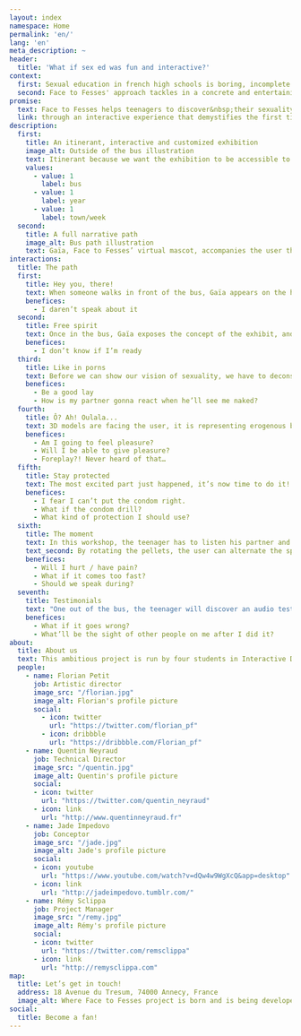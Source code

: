 ```yaml
---
layout: index
namespace: Home
permalink: 'en/'
lang: 'en'
meta_description: ~
header:
  title: 'What if sex ed was fun and interactive?'
context:
  first: Sexual education in french high schools is boring, incomplete and obsolete in the world we live today. A world where sexuality is exacerbated and teens are on average faced their first porn at 11 years old.
  second: Face to Fesses' approach tackles in a concrete and entertaining way, first sex mysteries, without taboos! This is the subject that most concerns teenagers and we wish to help them to approach their sex life serenely.
promise:
  text: Face to Fesses helps teenagers to discover&nbsp;their sexuality 
  link: through an interactive experience that demystifies the first time!
description: 
  first:
    title: An itinerant, interactive and customized exhibition
    image_alt: Outside of the bus illustration
    text: Itinerant because we want the exhibition to be accessible to the greatest possible number of people! For a year, the bus will go on French roads meeting teenagers during weekly stops in towns. When the user gets into the bus, he discovers an immersive seven workshops pathway. However, this is not just a simple interactive exhibit. In order to give a more personal dimension to the experience and answer as best as possible to the user's apprehensions, we customize the workshops according to the informations he gave us. Because we do not all have the same apprehensions when it comes to sex.
    values:
      - value: 1
        label: bus
      - value: 1
        label: year
      - value: 1
        label: town/week
  second:
    title: A full narrative path
    image_alt: Bus path illustration
    text: Gaïa, Face to Fesses’ virtual mascot, accompanies the user through the path. She is like a kind big sister. Her joyful and cheeky voice follows the teenager and gives him information with humour.
interactions:
  title: The path
  first:
    title: Hey you, there!
    text: When someone walks in front of the bus, Gaïa appears on the huge bus’ screen and calls after this person. Then she asks a question about the first sex experience and invites the person to enter the bus.
    benefices:
      - I daren’t speak about it
  second:
    title: Free spirit
    text: Once in the bus, Gaïa exposes the concept of the exhibit, and offers a moment of relaxation to the user. He has to reproduce the yoga posture display on the screen in front of him, and remain fixed for 15 seconds. Then, to custom the experience, the user has to provide some personal informations.
    benefices:
      - I don’t know if I’m ready
  third:
    title: Like in porns
    text: Before we can show our vision of sexuality, we have to deconstruct the faked and alarming picture convey by porn. The teenager has to find out what’s right and what’s wrong in a interactive quiz. Questions are picked according to his gender and his sexual orientation. There is no right or wrong answers. The answers offer a balanced view, because when it comes to sexuality, there is no normality.
    benefices:
      - Be a good lay
      - How is my partner gonna react when he’ll see me naked?
  fourth:
    title: Ô? Ah! Oulala...
    text: 3D models are facing the user, it is representing erogenous body areas. The user has to touch, feel, pinch to make the environment react to those stimuli (light changing, music, heart beat speed...). Conclusion, listen to your body and your partner’s, relax, take it easy. The pleasure is the key!
    benefices:
      - Am I going to feel pleasure?
      - Will I be able to give pleasure?
      - Foreplay?! Never heard of that…
  fifth:
    title: Stay protected
    text: The most excited part just happened, it’s now time to do it! Not right now, actually. You can have STD as much as you can give STD. This workshop gives the opportunity to practice the use of women and men condoms, with 3D models. The practice takes place in a black box, where the user puts his hands, and practices without seeing anything.
    benefices:
      - I fear I can’t put the condom right.
      - What if the condom drill?
      - What kind of protection I should use?
  sixth:
    title: The moment
    text: In this workshop, the teenager has to listen his partner and make everything go as fine as possible, by adjusting factors. When he lays on a screen different factor pellets, he can control the action.
    text_second: By rotating the pellets, the user can alternate the speed of the action, change position, add caresses or stop the entire experiment by pulling out the pellets. The user is facing an hologram which suggest what’s happening under the bedsheets.
    benefices:
      - Will I hurt / have pain?
      - What if it comes too fast?
      - Should we speak during?
  seventh:
    title: Testimonials
    text: "One out of the bus, the teenager will discover an audio testimonials wall. We give him a headset and he can plug-it into various audio outputs and ear other people’s anecdotes about their first time. Audio records are of many kinds : funny, romantic, dramatic, insignificant… Because there isn’t two identical first time."
    benefices:
      - What if it goes wrong?
      - What’ll be the sight of other people on me after I did it?
about:
  title: About us
  text: This ambitious project is run by four students in Interactive Design at Gobelins, School of Image.
  people:
    - name: Florian Petit
      job: Artistic director
      image_src: "/florian.jpg"
      image_alt: Florian's profile picture
      social: 
        - icon: twitter
          url: "https://twitter.com/florian_pf"
        - icon: dribbble
          url: "https://dribbble.com/Florian_pf"
    - name: Quentin Neyraud
      job: Technical Director
      image_src: "/quentin.jpg"
      image_alt: Quentin's profile picture
      social: 
      - icon: twitter
        url: "https://twitter.com/quentin_neyraud"
      - icon: link
        url: "http://www.quentinneyraud.fr"
    - name: Jade Impedovo
      job: Conceptor
      image_src: "/jade.jpg"
      image_alt: Jade's profile picture
      social: 
      - icon: youtube
        url: "https://www.youtube.com/watch?v=dQw4w9WgXcQ&app=desktop"
      - icon: link
        url: "http://jadeimpedovo.tumblr.com/"
    - name: Rémy Sclippa
      job: Project Manager
      image_src: "/remy.jpg"
      image_alt: Rémy's profile picture
      social: 
      - icon: twitter
        url: "https://twitter.com/remsclippa"
      - icon: link
        url: "http://remysclippa.com"
map:
  title: Let’s get in touch!
  address: 18 Avenue du Tresum, 74000 Annecy, France
  image_alt: Where Face to Fesses project is born and is being developed
social:
  title: Become a fan!
---
```

